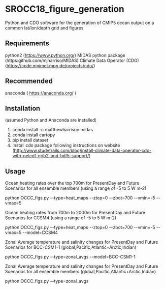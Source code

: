 # SROCC18_figure_generation
Python and CDO software for the generation of CMIP5 ocean output on a common lat/lon/depth grid and figures


## Requirements

python2 (https://www.python.org/)
MIDAS python package (https:github.com/mjharriso/MIDAS)
Climate Data Operator (CDO) (https://code.mpimet.mpg.de/projects/cdo/)

## Recommended

anaconda ( https://anaconda.org/ )

## Installation

(asumed Python and Anaconda are installed)

1. conda install -c matthewharrison midas
2. conda install cartopy
2. pip install dataset
3. Install cdo package following instructions on website (http://www.studytrails.com/blog/install-climate-data-operator-cdo-with-netcdf-grib2-and-hdf5-support/)

## Usage


Ocean heating rates over the top 700m for PresentDay and Future Scenarios for all ensemble members (using a range of -5 to 5 W m-2)

python OCCC_figs.py --type=heat_maps --ztop=0 --zbot=700 --vmin=-5 --vmax=5


Ocean heating rates from 700m to 2000m for PresentDay and Future Scenarios for CCSM4  (using a range of -5 to 5 W m-2)


python OCCC_figs.py --type=heat_maps --ztop=0 --zbot=700 --vmin=-5 --vmax=5 --model=CCSM4


Zonal Average temperature and salinity changes for PresentDay and Future Scenarios for BCC-CSM1-1 (global,Pacific,Atlantic+Arctic,Indian)

python OCCC_figs.py --type=zonal_avgs --model=BCC-CSM1-1

Zonal Average temperature and salinity changes for PresentDay and Future Scenarios for all ensemble members (global,Pacific,Atlantic+Arctic,Indian)

python OCCC_figs.py --type=zonal_avgs

